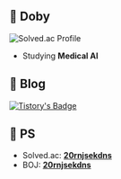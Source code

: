 ## :baby_chick: Doby
![Solved.ac Profile](http://mazassumnida.wtf/api/v2/generate_badge?boj=20rnjsekdns)
* Studying <b>Medical AI</b>

## :baby_chick: Blog
[![Tistory's Badge](https://github-readme-tistory-card.vercel.app/api/badge?name=Doby&theme=vue)](https://draw-code-boy.tistory.com)

## :baby_chick: PS
* Solved.ac: <b>[20rnjsekdns](https://solved.ac/profile/20rnjsekdns)</b>
* BOJ: <b>[20rnjsekdns](https://www.acmicpc.net/user/20rnjsekdns)</b>
